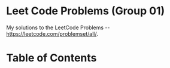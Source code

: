 # Leet Code Problems (Group 01)

My solutions to the LeetCode Problems -- https://leetcode.com/problemset/all/.


# Table of Contents

